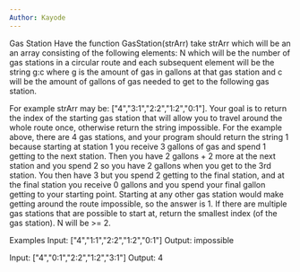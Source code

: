```yaml
---
Author: Kayode
---
```


Gas Station
Have the function GasStation(strArr) take strArr which will be an an array consisting of the following elements: N which will be the number of gas stations in a circular route and each subsequent element will be the string g:c where g is the amount of gas in gallons at that gas station and c will be the amount of gallons of gas needed to get to the following gas station.

For example strArr may be: ["4","3:1","2:2","1:2","0:1"]. Your goal is to return the index of the starting gas station that will allow you to travel around the whole route once, otherwise return the string impossible. For the example above, there are 4 gas stations, and your program should return the string 1 because starting at station 1 you receive 3 gallons of gas and spend 1 getting to the next station. Then you have 2 gallons + 2 more at the next station and you spend 2 so you have 2 gallons when you get to the 3rd station. You then have 3 but you spend 2 getting to the final station, and at the final station you receive 0 gallons and you spend your final gallon getting to your starting point. Starting at any other gas station would make getting around the route impossible, so the answer is 1. If there are multiple gas stations that are possible to start at, return the smallest index (of the gas station). N will be >= 2.


Examples
Input: ["4","1:1","2:2","1:2","0:1"]
Output: impossible

Input: ["4","0:1","2:2","1:2","3:1"]
Output: 4